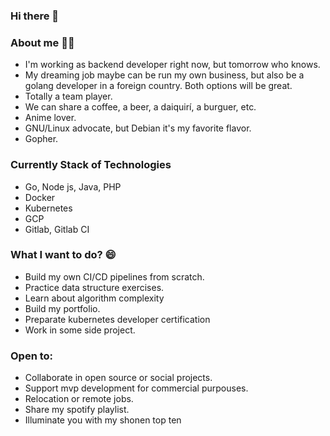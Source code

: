 ### Hi there 👋


### About me 🌱🌱

- I'm working as backend developer right now, but tomorrow who knows.
- My dreaming job maybe can be run my own business, but also be a golang developer in a foreign country. Both options will be great. 
- Totally a team player.
- We can share a coffee, a beer, a daiquirí, a burguer, etc. 
- Anime lover.
- GNU/Linux advocate, but Debian it's my favorite flavor.
- Gopher. 

### Currently Stack of Technologies

- Go, Node js, Java, PHP
- Docker
- Kubernetes
- GCP
- Gitlab, Gitlab CI


### What I want to do? 😄

- Build my own CI/CD pipelines from scratch.
- Practice data structure exercises. 
- Learn about algorithm complexity
- Build my portfolio.
- Preparate kubernetes developer certification
- Work in some side project.


### Open to:

- Collaborate in open source or social projects.
- Support mvp development for commercial purpouses.
- Relocation or remote jobs.
- Share my spotify playlist.
- Illuminate you with my shonen top ten

<!--
**millukii/millukii** is a ✨ _special_ ✨ repository because its `README.md` (this file) appears on your GitHub profile.

Here are some ideas to get you started:

- 🔭 I’m currently working on ...
- 🌱 I’m currently learning ...
- 👯 I’m looking to collaborate on ...
- 🤔 I’m looking for help with ...
- 💬 Ask me about ...
- 📫 How to reach me: ...
- 😄 Pronouns: ...
- ⚡ Fun fact: ...
-->
